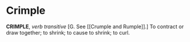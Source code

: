 # Crimple

**CRIMPLE**, _verb transitive_ \[G. See [[Crumple and Rumple]].\] To contract or draw together; to shrink; to cause to shrink; to curl.